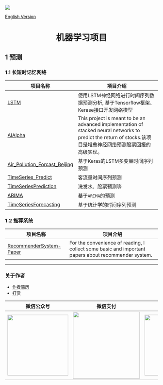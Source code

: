 [![](https://cdn.jsdelivr.net/gh/crazyjums/crazyjums.github.io@master/images/top.jpg)](https://jums.club)   

[English Version](https://github.com/crazyjums/awesome-ml-summary/blob/master/README.en.MD)   
# <center>机器学习项目</center>
## 1 预测
### 1.1 长短时记忆网络

|     项目名称          |             项目介绍                |
| -------------------- | ----------------------------------- |
| [LSTM](https://github.com/crazyjums/LSTM)| 使用LSTM神经网络进行时间序列数据预测分析, 基于Tensorflow框架、Kerase接口开发网络模型 |
|[AIAlpha](https://github.com/VivekPa/AIAlpha)|This project is meant to be an advanced implementation of stacked neural networks to predict the return of stocks.该项目是堆叠神经网络预测股票回报的高级实现。 |
|[Air_Pollution_Forcast_Beijing](https://github.com/634671436/Air_Pollution_Forcast_Beijing)|基于Keras的LSTM多变量时间序列预测|
|[TimeSeries_Predict](https://github.com/jeurtr/TimeSeries_Predict)|客流量时间序列预测|、
|[TimeSeriesPrediction](https://github.com/wikke/TimeSeriesPrediction)|洗发水、股票预测等|
|[ARIMA](https://github.com/huang027/ARIMA)|基于`ARIMA`的预测|
|[TimeSeriesForecasting](https://github.com/yangwohenmai/TimeSeriesForecasting)|基于统计学的时间序列预测|

### 1.2 推荐系统

|     项目名称          |             项目介绍                |
| -------------------- | ----------------------------------- |
| [RecommenderSystem-Paper](https://github.com/crazyjums/RecommenderSystem-Paper)| For the convenience of reading, I collect some basic and important papers about recommender system. |


---
### 关于作者
- [作者简历](https://jums.club/about)   
- 打赏

|  微信公众号   | 微信支付  |  支付宝支付 |
|--------------|----------|-------------|  
| <img src="https://cdn.jsdelivr.net/gh/crazyjums/crazyjums.github.io@master/images/wechataccount.jpg" width="200px" height="200px"/>  | <img src="https://cdn.jsdelivr.net/gh/crazyjums/crazyjums.github.io@master/images/wechatpay.jpg" width="220px" height="220px"/> | <img src="https://cdn.jsdelivr.net/gh/crazyjums/crazyjums.github.io@master/images/alipay.jpg" width="200px" height="200px"/>|


